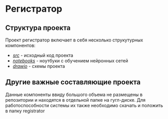 # __Регистратор__

## __Структура проекта__

Проект регистратор включает в себя несколько струкутурных компонентов:

* [_src_](https://github.com/AnatolyDolgih/registrator/tree/main/src) - исходный код проекта
* [_notebooks_](https://github.com/AnatolyDolgih/registrator/tree/main/notebooks) - ноутбуки с обучением нейронных сетей
* [_drawio_](https://github.com/AnatolyDolgih/registrator/tree/main/drawio) - схемы проекта

## __Другие важные составляющие проекта__

 Данные компоненты ввиду большого объема не размещены в репозитории и находятся в отдельной папке на гугл-диске. Для работоспособности системы их также необходимо скачать и положить в папку registrator

